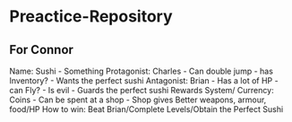 # Preactice-Repository
## For Connor
Name:
Sushi - Something
Protagonist:
Charles - Can double jump - has Inventory? - Wants the perfect sushi
Antagonist:
Brian - Has a lot of HP - can Fly? - Is evil - Guards the perfect sushi
Rewards System/ Currency:
Coins -  Can be spent at a shop - Shop gives Better weapons, armour, food/HP
How to win:
Beat Brian/Complete Levels/Obtain the Perfect Sushi